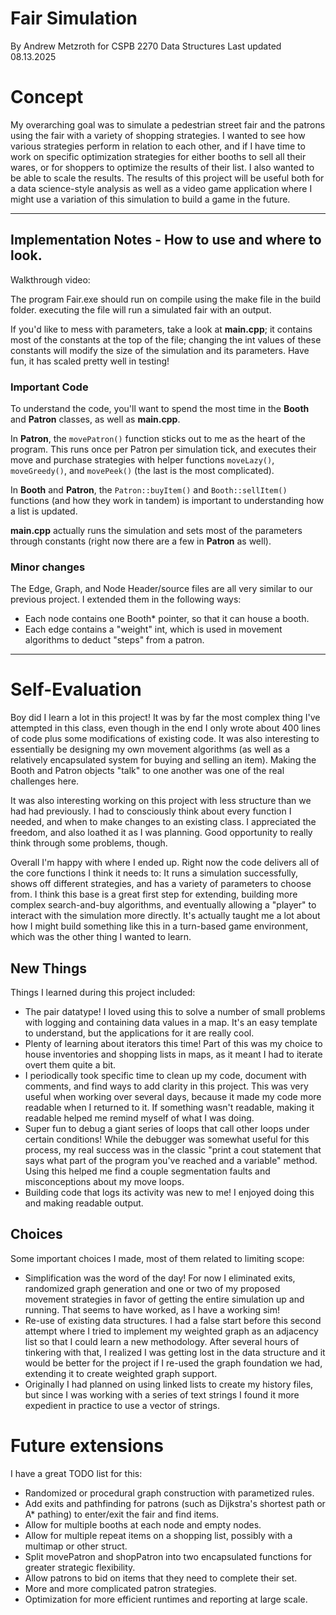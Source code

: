 # Fair Simulation
By Andrew Metzroth for CSPB 2270 Data Structures
Last updated 08.13.2025 

# Concept
My overarching goal was to simulate a pedestrian street fair and the patrons using the fair with a variety of shopping strategies. I wanted to see how various strategies perform in relation to each other, and if I have time to work on specific optimization strategies for either booths to sell all their wares, or for shoppers to optimize the results of their list. I also wanted to be able to scale the results. The results of this project will be useful both for a data science-style analysis as well as a video game application where I might use a variation of this simulation to build a game in the future.

----

## Implementation Notes - How to use and where to look.
Walkthrough video: 

The program Fair.exe should run on compile using the make file in the build folder. executing the file will run a simulated fair with an output. 

If you'd like to mess with parameters, take a look at **main.cpp**; it contains most of the constants at the top of the file; changing the int values of these constants will modify the size of the simulation and its parameters. Have fun, it has scaled pretty well in testing!

### Important Code
To understand the code, you'll want to spend the most time in the **Booth** and **Patron** classes, as well as **main.cpp**. 

In **Patron**, the `movePatron()` function sticks out to me as the heart of the program. This runs once per Patron per simulation tick, and executes their move and purchase strategies with helper functions `moveLazy()`, `moveGreedy()`, and `movePeek()` (the last is the most complicated).

In **Booth** and **Patron**, the `Patron::buyItem()` and `Booth::sellItem()` functions (and how they work in tandem) is important to understanding how a list is updated.

**main.cpp** actually runs the simulation and sets most of the parameters through constants (right now there are a few in **Patron** as well). 


### Minor changes
The Edge, Graph, and Node Header/source files are all very similar to our previous project. I extended them in the following ways:
- Each node contains one Booth* pointer, so that it can house a booth.
- Each edge contains a "weight" int, which is used in movement algorithms to deduct "steps" from a patron.

----

# Self-Evaluation
Boy did I learn a lot in this project! It was by far the most complex thing I've attempted in this class, even though in the end I only wrote about 400 lines of code plus some modifications of existing code. It was also interesting to essentially be designing my own movement algorithms (as well as a relatively encapsulated system for buying and selling an item). Making the Booth and Patron objects "talk" to one another was one of the real challenges here.

It was also interesting working on this project with less structure than we had had previously. I had to consciously think about every function I needed, and when to make changes to an existing class. I appreciated the freedom, and also loathed it as I was planning. Good opportunity to really think through some problems, though.

Overall I'm happy with where I ended up. Right now the code delivers all of the core functions I think it needs to: It runs a simulation successfully, shows off different strategies, and has a variety of parameters to choose from. I think this base is a great first step for extending, building more complex search-and-buy algorithms, and eventually allowing a "player" to interact with the simulation more directly. It's actually taught me a lot about how I might build something like this in a turn-based game environment, which was the other thing I wanted to learn.

## New Things
Things I learned during this project included:
- The pair datatype! I loved using this to solve a number of small problems with logging and containing data values in a map. It's an easy template to understand, but the applications for it are really cool.
- Plenty of learning about iterators this time! Part of this was my choice to house inventories and shopping lists in maps, as it meant I had to iterate overt them quite a bit. 
- I periodically took specific time to clean up my code, document with comments, and find ways to add clarity in this project. This was very useful when working over several days, because it made my code more readable when I returned to it. If something wasn't readable, making it readable helped me remind myself of what I was doing.
- Super fun to debug a giant series of loops that call other loops under certain conditions! While the debugger was somewhat useful for this process, my real success was in the classic "print a cout statement that says what part of the program you've reached and a variable" method. Using this helped me find a couple segmentation faults and misconceptions about my move loops.
- Building code that logs its activity was new to me! I enjoyed doing this and making readable output.

## Choices
Some important choices I made, most of them related to limiting scope:
- Simplification was the word of the day! For now I eliminated exits, randomized graph generation and one or two of my proposed movement strategies in favor of getting the entire simulation up and running. That seems to have worked, as I have a working sim!
- Re-use of existing data structures. I had a false start before this second attempt where I tried to implement my weighted graph as an adjacency list so that I could learn a new methodology. After several hours of tinkering with that, I realized I was getting lost in the data structure and it would be better for the project if I re-used the graph foundation we had, extending it to create weighted graph support.
- Originally I had planned on using linked lists to create my history files, but since I was working with a series of text strings I found it more expedient in practice to use a vector of strings.



# Future extensions
I have a great TODO list for this:
- Randomized or procedural graph construction with parametized rules.
- Add exits and pathfinding for patrons (such as Dijkstra's shortest path or A* pathing) to enter/exit the fair and find items.
- Allow for multiple booths at each node and empty nodes.
- Allow for multiple repeat items on a shopping list, possibly with a multimap or other struct.
- Split movePatron and shopPatron into two encapsulated functions for greater strategic flexibility.
- Allow patrons to bid on items that they need to complete their set.
- More and more complicated patron strategies.
- Optimization for more efficient runtimes and reporting at large scale.
